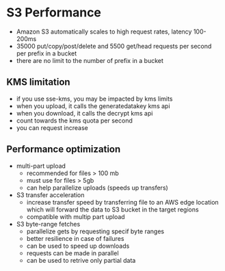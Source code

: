 # S3 Performance

- Amazon S3 automatically scales to high request rates, latency 100-200ms
- 35000 put/copy/post/delete and 5500 get/head requests per second per prefix in a bucket
- there are no limit to the number of prefix in a bucket

## KMS limitation
- if you use sse-kms, you may be impacted by kms limits
- when you upload, it calls the generatedatakey kms api
- when you download, it calls the decrypt kms api
- count towards the kms quota per second
- you can request increase

## Performance optimization
- multi-part upload
  - recommended for files > 100 mb
  - must use for files > 5gb
  - can help parallelize uploads (speeds up transfers)
- S3 transfer acceleration
  - increase transfer speed by transferring file to an AWS edge location which will forward the data to S3 bucket in the target regions
  - compatible with multip part upload
- S3 byte-range fetches
  - parallelize gets by requesting specif byte ranges
  - better resilience in case of failures
  - can be used to speed up downloads
  - requests can be made in parallel
  - can be used to retrive only partial data
    
